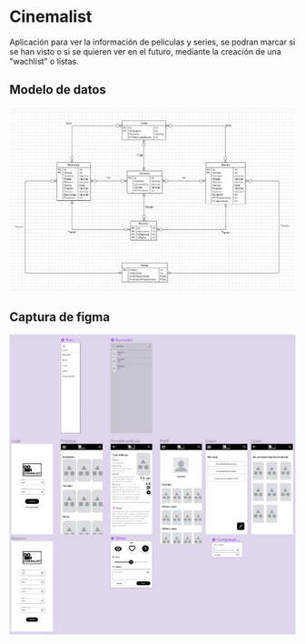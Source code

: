 # Cinemalist
Aplicación para ver la información de peliculas y series, se podran marcar si se han visto o si se quieren ver en el futuro, mediante la creación de una "wachlist" o listas.
## Modelo de datos
![Modelo de datos](ModeloDatos.jpg)
## Captura de figma
![Figma](CapturaFigma.jpg)